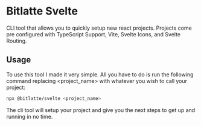 # Bitlatte Svelte
CLI tool that allows you to quickly setup new react projects.
Projects come pre configured with TypeScript Support, Vite,
Svelte Icons, and Svelte Routing.

## Usage
To use this tool I made it very simple. All you have to do is
run the following command replacing \<project_name\> with
whatever you wish to call your project:

```sh
npx @bitlatte/svelte <project_name>
```

The cli tool will setup your project and give you the next steps
to get up and running in no time.